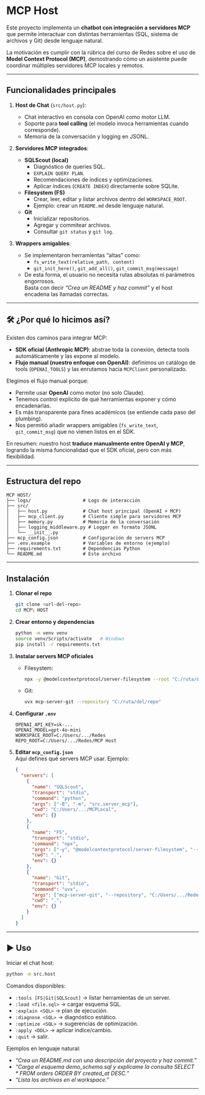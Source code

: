 # MCP Host

Este proyecto implementa un **chatbot con integración a servidores MCP** que permite interactuar con distintas herramientas (SQL, sistema de archivos y Git) desde lenguaje natural.  

La motivación es cumplir con la rúbrica del curso de Redes sobre el uso de **Model Context Protocol (MCP)**, demostrando cómo un asistente puede coordinar múltiples servidores MCP locales y remotos.

---

##  Funcionalidades principales

1. **Host de Chat** (`src/host.py`):
   - Chat interactivo en consola con OpenAI como motor LLM.
   - Soporte para **tool calling** (el modelo invoca herramientas cuando corresponde).
   - Memoria de la conversación y logging en JSONL.

2. **Servidores MCP integrados**:
   - **SQLScout (local)**  
     - Diagnóstico de queries SQL.  
     - `EXPLAIN QUERY PLAN`.  
     - Recomendaciones de índices y optimizaciones.  
     - Aplicar índices (`CREATE INDEX`) directamente sobre SQLite.
   - **Filesystem (FS)**  
     - Crear, leer, editar y listar archivos dentro del `WORKSPACE_ROOT`.  
     - Ejemplo: crear un `README.md` desde lenguaje natural.  
   - **Git**  
     - Inicializar repositorios.  
     - Agregar y commitear archivos.  
     - Consultar `git status` y `git log`.  

3. **Wrappers amigables**:
   - Se implementaron herramientas “altas” como:
     - `fs_write_text(relative_path, content)`
     - `git_init_here()`, `git_add_all()`, `git_commit_msg(message)`
   - De esta forma, el usuario no necesita rutas absolutas ni parámetros engorrosos.  
     Basta con decir *“Crea un README y haz commit”* y el host encadena las llamadas correctas.

---

## 🛠️ ¿Por qué lo hicimos así?

Existen dos caminos para integrar MCP:

- **SDK oficial (Anthropic MCP)**: abstrae toda la conexión, detecta tools automáticamente y las expone al modelo.  
- **Flujo manual (nuestro enfoque con OpenAI)**: definimos un catálogo de tools (`OPENAI_TOOLS`) y las enrutamos hacia `MCPClient` personalizado.

Elegimos el flujo manual porque:
- Permite usar **OpenAI** como motor (no solo Claude).  
- Tenemos control explícito de qué herramientas exponer y cómo encadenarlas.  
- Es más transparente para fines académicos (se entiende cada paso del plumbing).  
- Nos permitió añadir wrappers amigables (`fs_write_text`, `git_commit_msg`) que no vienen listos en el SDK.

 En resumen: nuestro host **traduce manualmente entre OpenAI y MCP**, logrando la misma funcionalidad que el SDK oficial, pero con más flexibilidad.

---

##  Estructura del repo

```
MCP HOST/
├── logs/                   # Logs de interacción
├── src/
│   ├── host.py             # Chat host principal (OpenAI + MCP)
│   ├── mcp_client.py       # Cliente simple para servidores MCP
│   ├── memory.py           # Memoria de la conversación
│   ├── logging_middleware.py # Logger en formato JSONL
│   └── __init__.py
├── mcp_config.json         # Configuración de servers MCP
├── .env.example            # Variables de entorno (ejemplo)
├── requirements.txt        # Dependencias Python
└── README.md               # Este archivo
```

---

##  Instalación

1. **Clonar el repo**
   ```bash
   git clone <url-del-repo>
   cd MCP\ HOST
   ```

2. **Crear entorno y dependencias**
   ```bash
   python -m venv venv
   source venv/Scripts/activate   # Windows
   pip install -r requirements.txt
   ```

3. **Instalar servers MCP oficiales**
   - Filesystem:
     ```bash
     npx -y @modelcontextprotocol/server-filesystem --root "C:/ruta/del/workspace"
     ```
   - Git:
     ```bash
     uvx mcp-server-git --repository "C:/ruta/del/repo"
     ```

4. **Configurar `.env`**
   ```env
   OPENAI_API_KEY=sk-...
   OPENAI_MODEL=gpt-4o-mini
   WORKSPACE_ROOT=C:/Users/.../Redes
   REPO_ROOT=C:/Users/.../Redes/MCP Host
   ```

5. **Editar `mcp_config.json`**  
   Aquí defines qué servers MCP usar. Ejemplo:
   ```json
   {
     "servers": [
       {
         "name": "SQLScout",
         "transport": "stdio",
         "command": "python",
         "args": ["-B", "-m", "src.server_mcp"],
         "cwd": "C:/Users/.../MCPLocal",
         "env": {}
       },
       {
         "name": "FS",
         "transport": "stdio",
         "command": "npx",
         "args": ["-y", "@modelcontextprotocol/server-filesystem", "--root", "C:/Users/.../Redes"],
         "cwd": ".",
         "env": {}
       },
       {
         "name": "Git",
         "transport": "stdio",
         "command": "uvx",
         "args": ["mcp-server-git", "--repository", "C:/Users/.../Redes/MCP Host"],
         "cwd": ".",
         "env": {}
       }
     ]
   }
   ```

---

## ▶ Uso

Iniciar el chat host:

```bash
python -m src.host
```

Comandos disponibles:
- `:tools [FS|Git|SQLScout]` → listar herramientas de un server.  
- `:load <file.sql>` → cargar esquema SQL.  
- `:explain <SQL>` → plan de ejecución.  
- `:diagnose <SQL>` → diagnóstico estático.  
- `:optimize <SQL>` → sugerencias de optimización.  
- `:apply <DDL>` → aplicar índice/cambio.  
- `:quit` → salir.

Ejemplos en lenguaje natural:
- *“Crea un README.md con una descripción del proyecto y haz commit.”*  
- *“Carga el esquema demo_schema.sql y explícame la consulta SELECT * FROM orders ORDER BY created_at DESC.”*  
- *“Lista los archivos en el workspace.”*  

---


